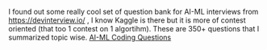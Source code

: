 I found out some really cool set of question bank for AI-ML interviews from https://devinterview.io/ , I know Kaggle is there but it is more of contest oriented (that too 1 contest on 1 algortihm). These are 350+ questions that I summarized topic wise.
[AI-ML Coding Questions](https://docs.google.com/document/d/1_HbsNY_Sq4W_2LPdmkrC7Qofu9c6u2rb4ZSbkODnrgE/edit?usp=sharing)
